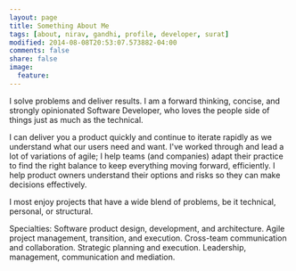 ```yaml
---
layout: page
title: Something About Me
tags: [about, nirav, gandhi, profile, developer, surat]
modified: 2014-08-08T20:53:07.573882-04:00
comments: false
share: false
image:
  feature:
---
```


I solve problems and deliver results. I am a forward thinking, concise, and strongly opinionated Software Developer, who loves the people side of things just as much as the technical. 

I can deliver you a product quickly and continue to iterate rapidly as we understand what our users need and want. I've worked through and lead a lot of variations of agile; I help teams (and companies) adapt their practice to find the right balance to keep everything moving forward, efficiently. I help product owners understand their options and risks so they can make decisions effectively.

I most enjoy projects that have a wide blend of problems, be it technical, personal, or structural.

Specialties: Software product design, development, and architecture. Agile project management, transition, and execution. Cross-team communication and collaboration. Strategic planning and execution. Leadership, management, communication and mediation.